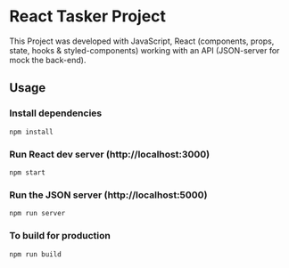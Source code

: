 # React Tasker Project

This Project was developed with JavaScript, React (components, props, state, hooks & styled-components) working with an API (JSON-server for mock the back-end).

## Usage

### Install dependencies

```
npm install
```

### Run React dev server (http://localhost:3000)

```
npm start
```

### Run the JSON server (http://localhost:5000)

```
npm run server
```

### To build for production

```
npm run build
```

